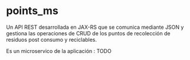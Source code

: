 # points_ms

Un API REST desarrollada en JAX-RS que se comunica mediante JSON y gestiona las operaciones de CRUD de los puntos de recolección de residuos post consumo y reciclables.

Es un microservico de la aplicación : TODO
